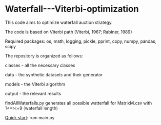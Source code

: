 # Waterfall---Viterbi-optimization
 
This code aims to optimize waterfall auction strategy.

The code is based on Viterbi path (Viterbi, 1967; Rabiner, 1989)

Required packages: os, math, logging, pickle, pprint, copy, numpy, pandas, scipy

The repository is organized as follows:

classes - all the necessary classes

data - the synthetic datasets and their generator

models - the Viterbi algorithm

output - the relevant results


findAllWaterfalls.py generates all possible watterfall for MatrixM.csv with 1<=r<=9 (waterfall length)


<u>Quick start</u>: rum main.py



